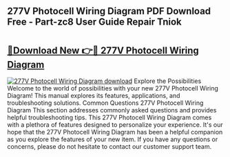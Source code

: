 ## 277V Photocell Wiring Diagram PDF Download Free - Part-zc8 User Guide Repair Tniok

# <h2><a href="http://dfqd4a.blite.top/?on=277V+Photocell+Wiring+Diagram">🔗Download New 👉🔴 277V Photocell Wiring Diagram</a></h2>

[![277V Photocell Wiring Diagram download](https://i.imgur.com/lujVjoI.png)](http://dfqd4a.blite.top/?on=277V+Photocell+Wiring+Diagram)
Explore the Possibilities Welcome to the world of possibilities with your new 277V Photocell Wiring Diagram! This manual explores its features, applications, and troubleshooting solutions. Common Questions 277V Photocell Wiring Diagram This section addresses commonly asked questions and provides helpful troubleshooting tips. This 277V Photocell Wiring Diagram comes with a plethora of features designed to personalize your experience. It's our hope that the 277V Photocell Wiring Diagram has been a helpful companion as you explore the features of your new item. If you have any questions or concerns, please do not hesitate to contact our customer support team.
